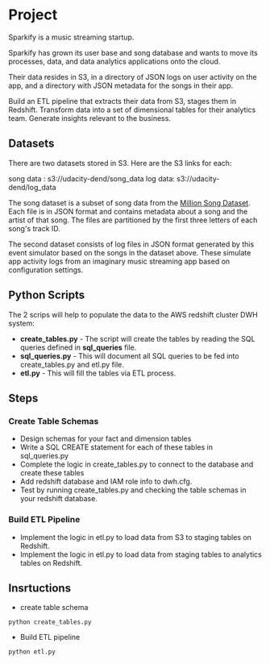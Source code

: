 # Project

Sparkify is a music streaming startup.

Sparkify has grown its user base and song database and wants to move its processes, data, and data analytics applications onto the cloud.

Their data resides in S3, in a directory of JSON logs on user activity on the app, and a directory with JSON metadata for the songs in their app.

Build an ETL pipeline that extracts their data from S3, stages them in Redshift.
Transform data into a set of dimensional tables for their analytics team.
Generate insights relevant to the business.



## Datasets

There are two datasets stored in S3. Here are the S3 links for each:

song data : s3://udacity-dend/song_data
log data: s3://udacity-dend/log_data

The song dataset is a subset of song data from the [Million Song Dataset](http://millionsongdataset.com/). 
Each file is in JSON format and contains metadata about a song and the artist of that song. 
The files are partitioned by the first three letters of each song's track ID. 

The second dataset consists of log files in JSON format generated by this event simulator based on the songs in the dataset above. 
These simulate app activity logs from an imaginary music streaming app based on configuration settings.

## Python Scripts

The 2 scrips will help to populate the data to the AWS redshift cluster DWH system:

- **create_tables.py** - The script will create the tables by reading the SQL queries defined in **sql_queries** file.
- **sql_queries.py** - This will document all SQL queries to be fed into create_tables.py and etl.py file.
- **etl.py** - This will fill the tables via ETL process.

## Steps

### Create Table Schemas
- Design schemas for your fact and dimension tables
- Write a SQL CREATE statement for each of these tables in sql_queries.py
- Complete the logic in create_tables.py to connect to the database and create these tables
- Add redshift database and IAM role info to dwh.cfg.
- Test by running create_tables.py and checking the table schemas in your redshift database.

  
### Build ETL Pipeline
- Implement the logic in etl.py to load data from S3 to staging tables on Redshift.
- Implement the logic in etl.py to load data from staging tables to analytics tables on Redshift.


## Insrtuctions

- create table schema
```
python create_tables.py

```

- Build ETL pipeline
```
python etl.py

```



  
